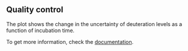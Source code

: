 ## Quality control

The plot shows the change in the uncertainty of deuteration levels as a function of incubation time. 

To get more information, check the [documentation](https://hadexversum.github.io/HaDeX/articles/overview.html#quality-control).
